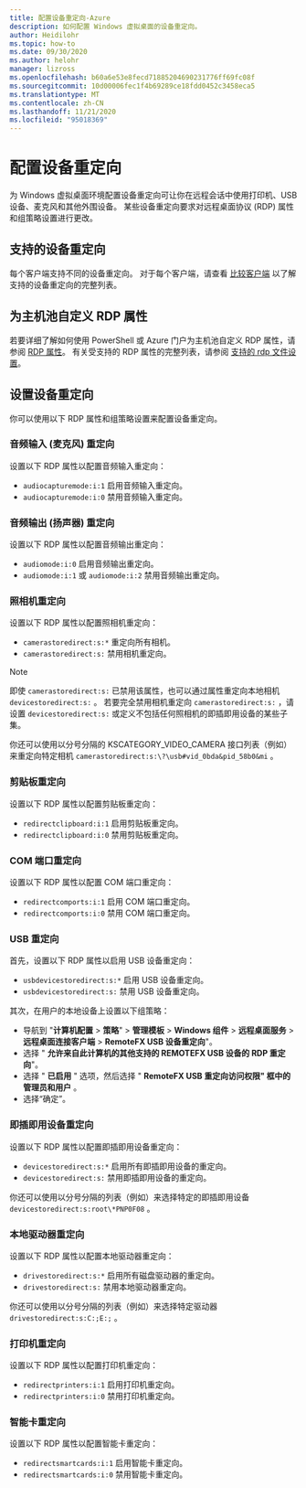 ```yaml
---
title: 配置设备重定向-Azure
description: 如何配置 Windows 虚拟桌面的设备重定向。
author: Heidilohr
ms.topic: how-to
ms.date: 09/30/2020
ms.author: helohr
manager: lizross
ms.openlocfilehash: b60a6e53e8fecd71885204690231776ff69fc08f
ms.sourcegitcommit: 10d00006fec1f4b69289ce18fdd0452c3458eca5
ms.translationtype: MT
ms.contentlocale: zh-CN
ms.lasthandoff: 11/21/2020
ms.locfileid: "95018369"
---
```

# <a name="configure-device-redirections"></a>配置设备重定向

为 Windows 虚拟桌面环境配置设备重定向可让你在远程会话中使用打印机、USB 设备、麦克风和其他外围设备。 某些设备重定向要求对远程桌面协议 (RDP) 属性和组策略设置进行更改。

## <a name="supported-device-redirections"></a>支持的设备重定向

每个客户端支持不同的设备重定向。 对于每个客户端，请查看 [比较客户端](/windows-server/remote/remote-desktop-services/clients/remote-desktop-app-compare) 以了解支持的设备重定向的完整列表。

## <a name="customizing-rdp-properties-for-a-host-pool"></a>为主机池自定义 RDP 属性

若要详细了解如何使用 PowerShell 或 Azure 门户为主机池自定义 RDP 属性，请参阅 [RDP 属性](customize-rdp-properties.md)。 有关受支持的 RDP 属性的完整列表，请参阅 [支持的 rdp 文件设置](/windows-server/remote/remote-desktop-services/clients/rdp-files?context=%2fazure%2fvirtual-desktop%2fcontext%2fcontext)。

## <a name="setup-device-redirections"></a>设置设备重定向

你可以使用以下 RDP 属性和组策略设置来配置设备重定向。

### <a name="audio-input-microphone-redirection"></a>音频输入 (麦克风) 重定向

设置以下 RDP 属性以配置音频输入重定向：

- `audiocapturemode:i:1` 启用音频输入重定向。
- `audiocapturemode:i:0` 禁用音频输入重定向。

### <a name="audio-output-speaker-redirection"></a>音频输出 (扬声器) 重定向

设置以下 RDP 属性以配置音频输出重定向：

- `audiomode:i:0` 启用音频输出重定向。
- `audiomode:i:1` 或 `audiomode:i:2` 禁用音频输出重定向。

### <a name="camera-redirection"></a>照相机重定向

设置以下 RDP 属性以配置照相机重定向：

- `camerastoredirect:s:*` 重定向所有相机。
- `camerastoredirect:s:` 禁用相机重定向。

>[!NOTE]
>即使 `camerastoredirect:s:` 已禁用该属性，也可以通过属性重定向本地相机 `devicestoredirect:s:` 。 若要完全禁用相机重定向 `camerastoredirect:s:` ，请设置 `devicestoredirect:s:` 或定义不包括任何照相机的即插即用设备的某些子集。

你还可以使用以分号分隔的 KSCATEGORY_VIDEO_CAMERA 接口列表（例如）来重定向特定相机 `camerastoredirect:s:\?\usb#vid_0bda&pid_58b0&mi` 。 

### <a name="clipboard-redirection"></a>剪贴板重定向

设置以下 RDP 属性以配置剪贴板重定向：

- `redirectclipboard:i:1` 启用剪贴板重定向。
- `redirectclipboard:i:0` 禁用剪贴板重定向。

### <a name="com-port-redirections"></a>COM 端口重定向

设置以下 RDP 属性以配置 COM 端口重定向：

- `redirectcomports:i:1` 启用 COM 端口重定向。
- `redirectcomports:i:0` 禁用 COM 端口重定向。

### <a name="usb-redirection"></a>USB 重定向

首先，设置以下 RDP 属性以启用 USB 设备重定向：

- `usbdevicestoredirect:s:*` 启用 USB 设备重定向。
- `usbdevicestoredirect:s:` 禁用 USB 设备重定向。

其次，在用户的本地设备上设置以下组策略：

- 导航到 "**计算机配置**  >  **策略**" >  **管理模板**  >  **Windows 组件**  >  **远程桌面服务**  >  **远程桌面连接客户端**  >  **RemoteFX USB 设备重定向**"。
- 选择 " **允许来自此计算机的其他支持的 REMOTEFX USB 设备的 RDP 重定向**"。
- 选择 " **已启用** " 选项，然后选择 " **RemoteFX USB 重定向访问权限" 框中的管理员和用户** 。
- 选择“确定”。

### <a name="plug-and-play-device-redirection"></a>即插即用设备重定向

设置以下 RDP 属性以配置即插即用设备重定向：

- `devicestoredirect:s:*` 启用所有即插即用设备的重定向。
- `devicestoredirect:s:` 禁用即插即用设备的重定向。

你还可以使用以分号分隔的列表（例如）来选择特定的即插即用设备 `devicestoredirect:s:root\*PNP0F08` 。

### <a name="local-drive-redirection"></a>本地驱动器重定向

设置以下 RDP 属性以配置本地驱动器重定向：

- `drivestoredirect:s:*` 启用所有磁盘驱动器的重定向。
- `drivestoredirect:s:` 禁用本地驱动器重定向。

你还可以使用以分号分隔的列表（例如）来选择特定驱动器 `drivestoredirect:s:C:;E:;` 。

### <a name="printer-redirection"></a>打印机重定向

设置以下 RDP 属性以配置打印机重定向：

- `redirectprinters:i:1` 启用打印机重定向。
- `redirectprinters:i:0` 禁用打印机重定向。

### <a name="smart-card-redirection"></a>智能卡重定向

设置以下 RDP 属性以配置智能卡重定向：

- `redirectsmartcards:i:1` 启用智能卡重定向。
- `redirectsmartcards:i:0` 禁用智能卡重定向。